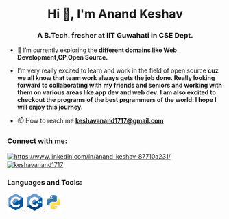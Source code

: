 <h1 align="center">Hi 👋, I'm Anand Keshav</h1>
<h3 align="center">A B.Tech. fresher at IIT Guwahati in CSE Dept.</h3>

- 🔭 I’m currently exploring the **different domains like Web Development,CP,Open Source.**
- I’m very really excited to learn and work in the field of open source **cuz we all know that team work always gets the job done. Really looking forward to collaborating with my friends and seniors and working with them on various areas like app dev and web dev. I am also excited to checkout the programs of the best prgrammers of the world. I hope I will enjoy this journey.**

- 📫 How to reach me **keshavanand1717@gmail.com**

<h3 align="left">Connect with me:</h3>
<p align="left">
<a href="https://linkedin.com/in/https://www.linkedin.com/in/anand-keshav-87710a231/" target="blank"><img align="center" src="https://raw.githubusercontent.com/rahuldkjain/github-profile-readme-generator/master/src/images/icons/Social/linked-in-alt.svg" alt="https://www.linkedin.com/in/anand-keshav-87710a231/" height="30" width="40" /></a>
<a href="https://instagram.com/keshavanand1717" target="blank"><img align="center" src="https://raw.githubusercontent.com/rahuldkjain/github-profile-readme-generator/master/src/images/icons/Social/instagram.svg" alt="keshavanand1717" height="30" width="40" /></a>
</p>

<h3 align="left">Languages and Tools:</h3>
<p align="left"> <a href="https://www.cprogramming.com/" target="_blank" rel="noreferrer"> <img src="https://raw.githubusercontent.com/devicons/devicon/master/icons/c/c-original.svg" alt="c" width="40" height="40"/> </a> <a href="https://www.w3schools.com/cpp/" target="_blank" rel="noreferrer"> <img src="https://raw.githubusercontent.com/devicons/devicon/master/icons/cplusplus/cplusplus-original.svg" alt="cplusplus" width="40" height="40"/> </a> <a href="https://www.python.org" target="_blank" rel="noreferrer"> <img src="https://raw.githubusercontent.com/devicons/devicon/master/icons/python/python-original.svg" alt="python" width="40" height="40"/> </a> </p>
